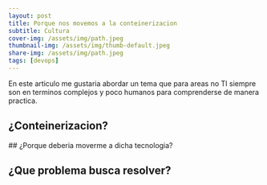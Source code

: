 ```yaml
---
layout: post
title: Porque nos movemos a la conteinerizacion
subtitle: Cultura
cover-img: /assets/img/path.jpeg
thumbnail-img: /assets/img/thumb-default.jpeg
share-img: /assets/img/path.jpeg
tags: [devops]
---
```


En este articulo me gustaria abordar un tema que para areas no TI siempre son en terminos complejos y poco humanos para comprenderse de manera practica. 

## ¿Conteinerizacion?


## ¿Porque deberia moverme a dicha tecnologia?


## ¿Que problema busca resolver?




